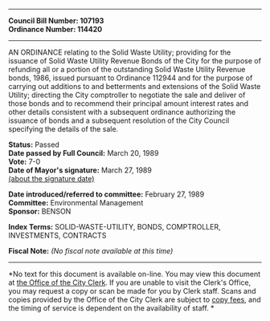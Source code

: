 * * * * *  
  
**Council Bill Number: [](#h0)[](#h2)107193**   
**Ordinance Number: 114420**  
  
* * * * *  
  
AN ORDINANCE relating to the Solid Waste Utility; providing for the issuance of Solid Waste Utility Revenue Bonds of the City for the purpose of refunding all or a portion of the outstanding Solid Waste Utility Revenue bonds, 1986, issued pursuant to Ordinance 112944 and for the purpose of carrying out additions to and betterments and extensions of the Solid Waste Utility; directing the City comptroller to negotiate the sale and deliver of those bonds and to recommend their principal amount interest rates and other details consistent with a subsequent ordinance authorizing the issuance of bonds and a subsequent resolution of the City Council specifying the details of the sale.  
  
**Status:** Passed   
**Date passed by Full Council:** March 20, 1989   
**Vote:** 7-0   
**Date of Mayor's signature:** March 27, 1989   
[(about the signature date)](/~public/approvaldate.htm)   
  
  
**Date introduced/referred to committee:** February 27, 1989   
**Committee:** Environmental Management   
**Sponsor:** BENSON   
  
**Index Terms:** SOLID-WASTE-UTILITY, BONDS, COMPTROLLER, INVESTMENTS, CONTRACTS  
  
**Fiscal Note:** *(No fiscal note available at this time)*  
  
* * * * *  
  
*No text for this document is available on-line. You may view this document at [the Office of the City Clerk](http://www.seattle.gov/leg/clerk/contactUs.htm). If you are unable to visit the Clerk's Office, you may request a copy or scan be made for you by Clerk staff. Scans and copies provided by the Office of the City Clerk are subject to [copy fees](http://clerk.seattle.gov/~public/clerkfees.htm), and the timing of service is dependent on the availability of staff. *  
  
  

